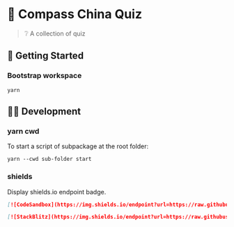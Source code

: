 # 🧭 Compass China Quiz

> ❔ A collection of quiz

## 🚀 Getting Started

### Bootstrap workspace

```shell
yarn
```

## 🧑‍💻 Development

### yarn cwd

To start a script of subpackage at the root folder:

```shell
yarn --cwd sub-folder start
```

### shields

Display shields.io endpoint badge.

```md
[![CodeSandbox](https://img.shields.io/endpoint?url=https://raw.githubusercontent.com/CompassChina/quiz/main/csb.json)](https://githubbox.com/CompassChina/quiz/tree/main/_quiz_folder_)
```

```md
[![StackBlitz](https://img.shields.io/endpoint?url=https://raw.githubusercontent.com/CompassChina/quiz/main/sbz.json)](https://githubbox.com/CompassChina/quiz/tree/main/_quiz_folder_)
```
